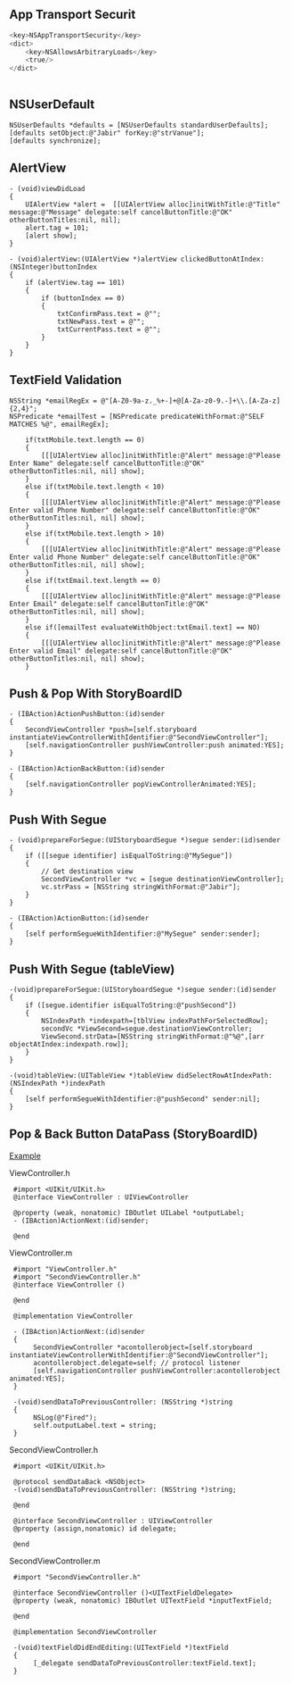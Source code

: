 <h2>App Transport Securit</h2>

```objective-c
<key>NSAppTransportSecurity</key>
<dict>
    <key>NSAllowsArbitraryLoads</key>
    <true/>
</dict>
    
```
<h2>NSUserDefault</h2>

```objc
NSUserDefaults *defaults = [NSUserDefaults standardUserDefaults];
[defaults setObject:@"Jabir" forKey:@"strVanue"];
[defaults synchronize];
```

<h2>AlertView</h2>

```objc
- (void)viewDidLoad 
{     
    UIAlertView *alert =  [[UIAlertView alloc]initWithTitle:@"Title" message:@"Message" delegate:self cancelButtonTitle:@"OK" otherButtonTitles:nil, nil];
    alert.tag = 101;
    [alert show];
}

- (void)alertView:(UIAlertView *)alertView clickedButtonAtIndex:(NSInteger)buttonIndex
{
    if (alertView.tag == 101)
    {
        if (buttonIndex == 0)
        {
            txtConfirmPass.text = @"";
            txtNewPass.text = @"";
            txtCurrentPass.text = @"";
        }
    }
}    
```

<h2>TextField Validation</h2>

```objc
NSString *emailRegEx = @"[A-Z0-9a-z._%+-]+@[A-Za-z0-9.-]+\\.[A-Za-z]{2,4}";
NSPredicate *emailTest = [NSPredicate predicateWithFormat:@"SELF MATCHES %@", emailRegEx];
    
    if(txtMobile.text.length == 0)
    {
        [[[UIAlertView alloc]initWithTitle:@"Alert" message:@"Please Enter Name" delegate:self cancelButtonTitle:@"OK" otherButtonTitles:nil, nil] show];
    }
    else if(txtMobile.text.length < 10)
    {
        [[[UIAlertView alloc]initWithTitle:@"Alert" message:@"Please Enter valid Phone Number" delegate:self cancelButtonTitle:@"OK" otherButtonTitles:nil, nil] show];
    }
    else if(txtMobile.text.length > 10)
    {
        [[[UIAlertView alloc]initWithTitle:@"Alert" message:@"Please Enter valid Phone Number" delegate:self cancelButtonTitle:@"OK" otherButtonTitles:nil, nil] show];
    }
    else if(txtEmail.text.length == 0)
    {
        [[[UIAlertView alloc]initWithTitle:@"Alert" message:@"Please Enter Email" delegate:self cancelButtonTitle:@"OK" otherButtonTitles:nil, nil] show];
    }
    else if([emailTest evaluateWithObject:txtEmail.text] == NO)
    {
        [[[UIAlertView alloc]initWithTitle:@"Alert" message:@"Please Enter valid Email" delegate:self cancelButtonTitle:@"OK" otherButtonTitles:nil, nil] show];
    }
```

<h2>Push & Pop With StoryBoardID</h2>

```objc
- (IBAction)ActionPushButton:(id)sender
{
    SecondViewController *push=[self.storyboard instantiateViewControllerWithIdentifier:@"SecondViewController"];
    [self.navigationController pushViewController:push animated:YES];
}    

- (IBAction)ActionBackButton:(id)sender
{
    [self.navigationController popViewControllerAnimated:YES];
}
```

<h2>Push With Segue</h2>

```objc
- (void)prepareForSegue:(UIStoryboardSegue *)segue sender:(id)sender
{
    if ([[segue identifier] isEqualToString:@"MySegue"])
    {
        // Get destination view
        SecondViewController *vc = [segue destinationViewController];
        vc.strPass = [NSString stringWithFormat:@"Jabir"];
    }
}

- (IBAction)ActionButton:(id)sender
{
    [self performSegueWithIdentifier:@"MySegue" sender:sender];
}
```

<h2>Push With Segue (tableView)</h2>

```objc
-(void)prepareForSegue:(UIStoryboardSegue *)segue sender:(id)sender
{
    if ([segue.identifier isEqualToString:@"pushSecond"]) 
    {
        NSIndexPath *indexpath=[tblView indexPathForSelectedRow];
        secondVc *ViewSecond=segue.destinationViewController;
        ViewSecond.strData=[NSString stringWithFormat:@"%@",[arr objectAtIndex:indexpath.row]];
    }
}

-(void)tableView:(UITableView *)tableView didSelectRowAtIndexPath:(NSIndexPath *)indexPath
{
    [self performSegueWithIdentifier:@"pushSecond" sender:nil];
}
```

<h2>Pop & Back Button DataPass (StoryBoardID)</h2>

[Example](https://iostpoint.wordpress.com/2016/06/25/pass-data-back-to-previous-viewcontroller/)

ViewController.h

     #import <UIKit/UIKit.h>
     @interface ViewController : UIViewController
     
     @property (weak, nonatomic) IBOutlet UILabel *outputLabel;
     - (IBAction)ActionNext:(id)sender;
     
     @end
     
ViewController.m
     
     #import "ViewController.h"
     #import "SecondViewController.h"
     @interface ViewController ()
     
     @end

     @implementation ViewController
     
     - (IBAction)ActionNext:(id)sender
     {
          SecondViewController *acontollerobject=[self.storyboard instantiateViewControllerWithIdentifier:@"SecondViewController"];
          acontollerobject.delegate=self; // protocol listener
          [self.navigationController pushViewController:acontollerobject animated:YES];
     }
     
     -(void)sendDataToPreviousController: (NSString *)string
     {
          NSLog(@"Fired");
          self.outputLabel.text = string;
     }
     
SecondViewController.h
     
     #import <UIKit/UIKit.h>

     @protocol sendDataBack <NSObject>
     -(void)sendDataToPreviousController: (NSString *)string;
     
     @end

     @interface SecondViewController : UIViewController
     @property (assign,nonatomic) id delegate;
     
     @end
     
SecondViewController.m

     #import "SecondViewController.h"

     @interface SecondViewController ()<UITextFieldDelegate>
     @property (weak, nonatomic) IBOutlet UITextField *inputTextField;
     
     @end

     @implementation SecondViewController

     -(void)textFieldDidEndEditing:(UITextField *)textField
     {
          [_delegate sendDataToPreviousController:textField.text];
     }
     
